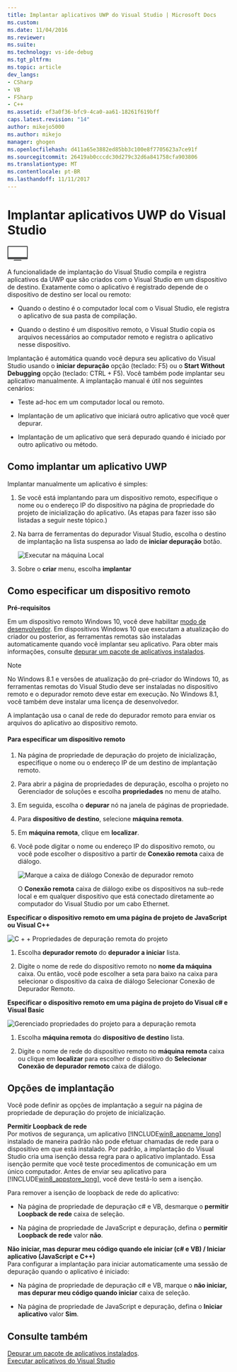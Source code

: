 ```yaml
---
title: Implantar aplicativos UWP do Visual Studio | Microsoft Docs
ms.custom: 
ms.date: 11/04/2016
ms.reviewer: 
ms.suite: 
ms.technology: vs-ide-debug
ms.tgt_pltfrm: 
ms.topic: article
dev_langs:
- CSharp
- VB
- FSharp
- C++
ms.assetid: ef3a0f36-bfc9-4ca0-aa61-18261f619bff
caps.latest.revision: "14"
author: mikejo5000
ms.author: mikejo
manager: ghogen
ms.openlocfilehash: d411a65e3882ed85bb3c100e8f7705623a7ce91f
ms.sourcegitcommit: 26419ab0cccdc30d279c32d6a841758cfa903806
ms.translationtype: MT
ms.contentlocale: pt-BR
ms.lasthandoff: 11/11/2017
---
```

# <a name="deploy-uwp-apps-from-visual-studio"></a>Implantar aplicativos UWP do Visual Studio
![Aplica-se apenas ao Windows](../debugger/media/windows_only_content.png "windows_only_content")  
  
 A funcionalidade de implantação do Visual Studio compila e registra aplicativos da UWP que são criados com o Visual Studio em um dispositivo de destino. Exatamente como o aplicativo é registrado depende de o dispositivo de destino ser local ou remoto:  
  
-   Quando o destino é o computador local com o Visual Studio, ele registra o aplicativo de sua pasta de compilação.  
  
-   Quando o destino é um dispositivo remoto, o Visual Studio copia os arquivos necessários ao computador remoto e registra o aplicativo nesse dispositivo.  
  
 Implantação é automática quando você depura seu aplicativo do Visual Studio usando o **iniciar depuração** opção (teclado: F5) ou o **Start Without Debugging** opção (teclado: CTRL + F5). Você também pode implantar seu aplicativo manualmente. A implantação manual é útil nos seguintes cenários:  
  
-   Teste ad-hoc em um computador local ou remoto.  
  
-   Implantação de um aplicativo que iniciará outro aplicativo que você quer depurar.  
  
-   Implantação de um aplicativo que será depurado quando é iniciado por outro aplicativo ou método.
  
##  <a name="BKMK_How_to_deploy_a_Windows_Store_app"></a>Como implantar um aplicativo UWP  
 Implantar manualmente um aplicativo é simples:  
  
1.  Se você está implantando para um dispositivo remoto, especifique o nome ou o endereço IP do dispositivo na página de propriedade do projeto de inicialização do aplicativo. (As etapas para fazer isso são listadas a seguir neste tópico.)  
  
2.  Na barra de ferramentas do depurador Visual Studio, escolha o destino de implantação na lista suspensa ao lado de **iniciar depuração** botão.  
  
     ![Executar na máquina Local](../debugger/media/vsrun_f5_local.png "VSRUN_F5_Local")  
  
3.  Sobre o **criar** menu, escolha **implantar**  
  
##  <a name="BKMK_How_to_specify_a_remote_device"></a>Como especificar um dispositivo remoto  

**Pré-requisitos**  
  
Em um dispositivo remoto Windows 10, você deve habilitar [modo de desenvolvedor](/windows/uwp/get-started/enable-your-device-for-development). Em dispositivos Windows 10 que executam a atualização do criador ou posterior, as ferramentas remotas são instaladas automaticamente quando você implantar seu aplicativo. Para obter mais informações, consulte [depurar um pacote de aplicativos instalados](../debugger/debug-installed-app-package.md).

> [!NOTE]
> No Windows 8.1 e versões de atualização do pré-criador do Windows 10, as ferramentas remotas do Visual Studio deve ser instaladas no dispositivo remoto e o depurador remoto deve estar em execução. No Windows 8.1, você também deve instalar uma licença de desenvolvedor.
  
A implantação usa o canal de rede do depurador remoto para enviar os arquivos do aplicativo ao dispositivo remoto.  
  
#### <a name="to-specify-a-remote-device"></a>Para especificar um dispositivo remoto  
  
1.  Na página de propriedade de depuração do projeto de inicialização, especifique o nome ou o endereço IP de um destino de implantação remoto.  
  
2.  Para abrir a página de propriedades de depuração, escolha o projeto no Gerenciador de soluções e escolha **propriedades** no menu de atalho.  
  
3.  Em seguida, escolha o **depurar** nó na janela de páginas de propriedade.

4. Para **dispositivo de destino**, selecione **máquina remota**.

5. Em **máquina remota**, clique em **localizar**.
  
4.  Você pode digitar o nome ou endereço IP do dispositivo remoto, ou você pode escolher o dispositivo a partir de **Conexão remota** caixa de diálogo.  
  
     ![Marque a caixa de diálogo Conexão de depurador remoto](../debugger/media/vsrun_selectremotedebuggerdlg.png "VSRUN_SelectRemoteDebuggerDlg")  
  
     O **Conexão remota** caixa de diálogo exibe os dispositivos na sub-rede local e em qualquer dispositivo que está conectado diretamente ao computador do Visual Studio por um cabo Ethernet.  
  
 **Especificar o dispositivo remoto em uma página de projeto de JavaScript ou Visual C++**  
  
 ![C &#43; &#43; Propriedades de depuração remota do projeto](../debugger/media/vsrun_cpp_projprop_remote.png "VSRUN_CPP_ProjProp_Remote")  
  
1.  Escolha **depurador remoto** do **depurador a iniciar** lista.  
  
2.  Digite o nome de rede do dispositivo remoto no **nome da máquina** caixa. Ou então, você pode escolher a seta para baixo na caixa para selecionar o dispositivo da caixa de diálogo Selecionar Conexão de Depurador Remoto.  
  
 **Especificar o dispositivo remoto em uma página de projeto do Visual c# e Visual Basic**  
  
 ![Gerenciado propriedades do projeto para a depuração remota](../debugger/media/vsrun_managed_projprop_remote.png "VSRUN_Managed_ProjProp_Remote")  
  
1.  Escolha **máquina remota** do **dispositivo de destino** lista.  
  
2.  Digite o nome de rede do dispositivo remoto no **máquina remota** caixa ou clique em **localizar** para escolher o dispositivo do **Selecionar Conexão de depurador remoto** caixa de diálogo.  
  
##  <a name="BKMK_Deployment_options"></a>Opções de implantação  
 Você pode definir as opções de implantação a seguir na página de propriedade de depuração do projeto de inicialização.  
  
 **Permitir Loopback de rede**  
 Por motivos de segurança, um aplicativo [!INCLUDE[win8_appname_long](../debugger/includes/win8_appname_long_md.md)] instalado de maneira padrão não pode efetuar chamadas de rede para o dispositivo em que está instalado. Por padrão, a implantação do Visual Studio cria uma isenção dessa regra para o aplicativo implantado. Essa isenção permite que você teste procedimentos de comunicação em um único computador. Antes de enviar seu aplicativo para [!INCLUDE[win8_appstore_long](../debugger/includes/win8_appstore_long_md.md)], você deve testá-lo sem a isenção.  
  
 Para remover a isenção de loopback de rede do aplicativo:  
  
-   Na página de propriedade de depuração c# e VB, desmarque o **permitir Loopback de rede** caixa de seleção.  
  
-   Na página de propriedade de JavaScript e depuração, defina o **permitir Loopback de rede** valor **não**.  
  
 **Não iniciar, mas depurar meu código quando ele iniciar (c# e VB) / Iniciar aplicativo (JavaScript e C++)**  
 Para configurar a implantação para iniciar automaticamente uma sessão de depuração quando o aplicativo é iniciado:  
  
-   Na página de propriedade de depuração c# e VB, marque o **não iniciar, mas depurar meu código quando iniciar** caixa de seleção.  
  
-   Na página de propriedade de JavaScript e depuração, defina o **Iniciar aplicativo** valor **Sim**.  
  
## <a name="see-also"></a>Consulte também  
 [Depurar um pacote de aplicativos instalados](../debugger/debug-installed-app-package.md).   
 [Executar aplicativos do Visual Studio](../debugger/run-store-apps-from-visual-studio.md)